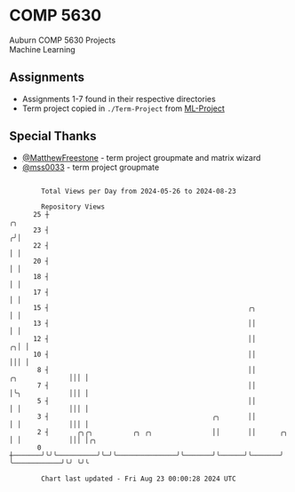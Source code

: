 # COMP 5630
Auburn COMP 5630 Projects  
Machine Learning

## Assignments
- Assignments 1-7 found in their respective directories
- Term project copied in `./Term-Project` from [ML-Project](https://github.com/wumphlett/ML-Project)

## Special Thanks
- [@MatthewFreestone](https://github.com/MatthewFreestone) - term project groupmate and matrix wizard
- [@mss0033](https://github.com/mss0033) - term project groupmate

```

        Total Views per Day from 2024-05-26 to 2024-08-23

        Repository Views
      25 ┼                                                                                     ╭╮
      23 ┤                                                                                    ╭╯│
      22 ┤                                                                                    │ │
      20 ┤                                                                                    │ │
      18 ┤                                                                                    │ │
      17 ┤                                                                                    │ │
      15 ┤                                                  ╭╮                                │ │
      13 ┤                                                  ││                                │ │
      12 ┤                                                  ││                              ╭╮│ │
      10 ┤                                                  ││                              │││ │
       8 ┤                                                  ││               ╭╮             │││ │
       7 ┤                                                  ││               │╰╮            │││ │
       5 ┤                                                  ││               │ │            │││ │
       3 ┤                                         ╭╮       ││               │ │            │││ │
       2 ┤       ╭╮╭╮          ╭╮ ╭╮               ││       ││      ╭╮       │ │            │││ │╭╮
       0 ┼───────╯╰╯╰──────────╯╰─╯╰───────────────╯╰───────╯╰──────╯╰───────╯ ╰────────────╯╰╯ ╰╯╰

        Chart last updated - Fri Aug 23 00:00:28 2024 UTC
        
```
